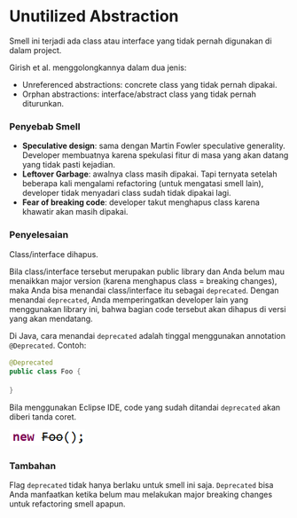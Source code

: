 # Unutilized Abstraction

Smell ini terjadi ada class atau interface yang tidak pernah digunakan di dalam project.

Girish et al. menggolongkannya dalam dua jenis:

- Unreferenced abstractions: concrete class yang tidak pernah dipakai.
- Orphan abstractions: interface/abstract class yang tidak pernah diturunkan.

### Penyebab Smell

- **Speculative design**: sama dengan Martin Fowler speculative generality. Developer membuatnya karena spekulasi fitur di masa yang akan datang yang tidak pasti kejadian.
- **Leftover Garbage**: awalnya class masih dipakai. Tapi ternyata setelah beberapa kali mengalami refactoring (untuk mengatasi smell lain), developer tidak menyadari class sudah tidak dipakai lagi.
- **Fear of breaking code**: developer takut menghapus class karena khawatir akan masih dipakai.

### Penyelesaian

Class/interface dihapus.

Bila class/interface tersebut merupakan public library dan Anda belum mau menaikkan major version (karena menghapus class = breaking changes), maka Anda bisa menandai class/interface itu sebagai `deprecated`. Dengan menandai `deprecated`, Anda memperingatkan developer lain yang menggunakan library ini, bahwa bagian code tersebut akan dihapus di versi yang akan mendatang.

Di Java, cara menandai `deprecated` adalah tinggal menggunakan annotation `@Deprecated`. Contoh:

```java
@Deprecated
public class Foo {

}
```

Bila menggunakan Eclipse IDE, code yang sudah ditandai `deprecated` akan diberi tanda coret.

![](deprecated.png)


### Tambahan

Flag `deprecated` tidak hanya berlaku untuk smell ini saja. `Deprecated` bisa Anda manfaatkan ketika belum mau melakukan major breaking changes untuk refactoring smell apapun.